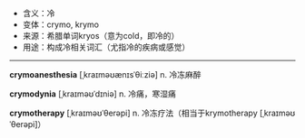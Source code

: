 - <span class="definition">含义：冷</span>
- <span class="definition">变体：crymo, krymo</span>
- <span class="definition">来源：希腊单词kryos（意为cold，即冷的）</span>
- <span class="definition">用途：构成冷相关词汇（尤指冷的疾病或感觉）</span>

---

<span class="vocabulary">**crymoanesthesia**</span> [ˌkraɪməʊænɪsˈθiːziə] n. 冷冻麻醉

<span class="vocabulary">**crymodynia**</span> [ˌkraɪməʊˈdɪniə] n. 冷痛，寒湿痛

<span class="vocabulary">**crymotherapy**</span> [ˌkraɪməʊˈθerəpi] n. 冷冻疗法（相当于krymotherapy [ˌkraɪməʊˈθerəpi]）

